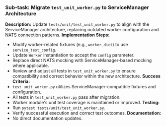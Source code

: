 ### Sub-task: Migrate `test_unit_worker.py` to ServiceManager Architecture
**Description:** Update `tests/unit/test_unit_worker.py` to align with the ServiceManager architecture, replacing outdated worker configuration and NATS connection patterns.
**Implementation Steps:**
- Modify worker-related fixtures (e.g., `worker_dict`) to use `service_test_config`.
- Update `Worker` instantiation to accept the `config` parameter.
- Replace direct NATS mocking with ServiceManager-based mocking where applicable.
- Review and adjust all tests in `test_unit_worker.py` to ensure compatibility and correct behavior within the new architecture.
**Success Criteria:**
- `test_unit_worker.py` utilizes ServiceManager-compatible fixtures and configuration.
- All tests in `test_unit_worker.py` pass after migration.
- Worker module's unit test coverage is maintained or improved.
**Testing:**
- Run `pytest tests/unit/test_unit_worker.py`.
- Verify successful execution and correct test outcomes.
**Documentation:**
- No direct documentation updates.